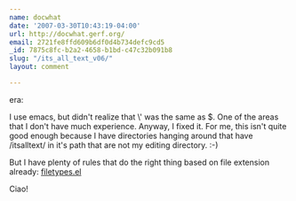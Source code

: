 ```yaml
---
name: docwhat
date: '2007-03-30T10:43:19-04:00'
url: http://docwhat.gerf.org/
email: 2721fe8ffd609b6df0d4b734defc9cd5
_id: 7875c8fc-b2a2-4658-b1bd-c47c32b091b8
slug: "/its_all_text_v06/"
layout: comment

---
```


era:

I use emacs, but didn't realize that \\' was the same as $.  One of the areas that I don't have much experience.  Anyway, I fixed it.  For me, this isn't quite good enough because I have directories hanging around that have /itsalltext/ in it's path that are not my editing directory. :-)

But I have plenty of rules that do the right thing based on file extension already:  <a href="http://trac.gerf.org/homedir/browser/trunk/packages/emacs-base/.emacs.d/common/filetypes.el" rel="nofollow">filetypes.el</a>

Ciao!
